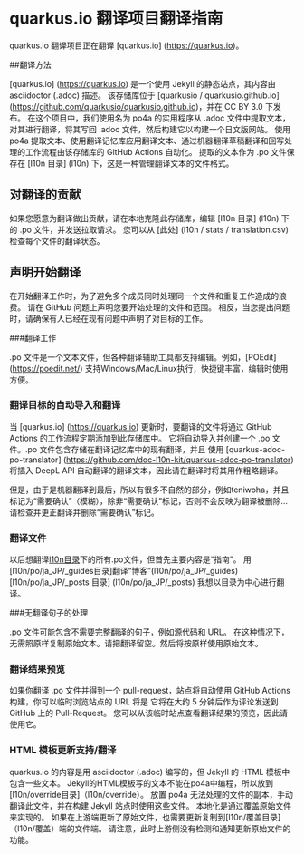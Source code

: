 # quarkus.io 翻译项目翻译指南

quarkus.io 翻译项目正在翻译 [quarkus.io] (https://quarkus.io)。

##翻译方法

[quarkus.io] (https://quarkus.io) 是一个使用 Jekyll 的静态站点，其内容由 asciidoctor (.adoc) 描述。
该存储库位于 [quarkusio / quarkusio.github.io] (https://github.com/quarkusio/quarkusio.github.io)，并在 CC BY 3.0 下发布。
在这个项目中，我们使用名为 po4a 的实用程序从 .adoc 文件中提取文本，对其进行翻译，将其写回 .adoc 文件，然后构建它以构建一个日文版网站。
使用 po4a 提取文本、使用翻译记忆库应用翻译文本、通过机器翻译草稿翻译和回写处理的工作流程由该存储库的 GitHub Actions 自动化。
提取的文本作为 .po 文件保存在 [l10n 目录] (l10n) 下，这是一种管理翻译文本的文件格式。

## 对翻译的贡献

如果您愿意为翻译做出贡献，请在本地克隆此存储库，编辑 [l10n 目录] (l10n) 下的 .po 文件，并发送拉取请求。
您可以从 [此处] (l10n / stats / translation.csv) 检查每个文件的翻译状态。

## 声明开始翻译

在开始翻译工作时，为了避免多个成员同时处理同一个文件和重复工作造成的浪费。
请在 GitHub 问题上声明您要开始处理的文件和范围。
相反，当您提出问题时，请确保有人已经在现有问题中声明了对目标的工作。

###翻译工作

.po 文件是一个文本文件，但各种翻译辅助工具都支持编辑。例如，[POEdit] (https://poedit.net/)
支持Windows/Mac/Linux执行，快捷键丰富，编辑时使用方便。

### 翻译目标的自动导入和翻译

当 [quarkus.io] (https://quarkus.io) 更新时，要翻译的文件将通过 GitHub Actions 的工作流程定期添加到此存储库中。
它将自动导入并创建一个 .po 文件。.po 文件包含存储在翻译记忆库中的现有翻译，并且
使用 [quarkus-adoc-po-translator] (https://github.com/doc-l10n-kit/quarkus-adoc-po-translator)
将插入 DeepL API 自动翻译的翻译文本，因此请在翻译时将其用作粗略翻译。

但是，由于是机器翻译到最后，所以有很多不自然的部分，例如teniwoha，并且标记为“需要确认”（模糊），除非“需要确认”标记，否则不会反映为翻译被删除...
请检查并更正翻译并删除“需要确认”标记。

### 翻译文件

以后想翻译[l10n目录](l10n)下的所有.po文件，但首先主要内容是“指南”。
用[l10n/po/ja_JP/_guides目录]翻译“博客”(l10n/po/ja_JP/_guides)
[l10n/po/ja_JP/_posts 目录] (l10n/po/ja_JP/_posts) 我想以目录为中心进行翻译。

###无翻译句子的处理

.po 文件可能包含不需要完整翻译的句子，例如源代码和 URL。
在这种情况下，无需照原样复制原始文本。请把翻译留空。然后将按原样使用原始文本。

### 翻译结果预览

如果你翻译 .po 文件并得到一个 pull-request，站点将自动使用 GitHub Actions 构建，你可以临时浏览站点的 URL 将是
它将在大约 5 分钟后作为评论发送到 GitHub 上的 Pull-Request。
您可以从该临时站点查看翻译结果的预览，因此请使用它。

### HTML 模板更新支持/翻译

quarkus.io 的内容是用 asciidoctor (.adoc) 编写的，但 Jekyll 的 HTML 模板中包含一些文本。
Jekyll的HTML模板写的文本不能在po4a中编程，所以放到[l10n/override目录]（l10n/override）。
放置 po4a 无法处理的文件的副本，手动翻译此文件，并在构建 Jekyll 站点时使用这些文件。
本地化是通过覆盖原始文件来实现的。
如果在上游端更新了原始文件，也需要更新复制到[l10n/覆盖目录]（l10n/覆盖）端的文件端。
请注意，此时上游侧没有检测和通知更新原始文件的功能。
